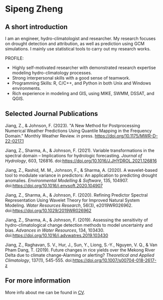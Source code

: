 # Sipeng Zheng

## A short introduction
I am an engineer, hydro-climatologist and researcher. My research focuses on drought detection and attribution, as well as prediction using GCM simulations. I mainly use statistical tools to carry out my research works.

PROFILE:
* Highly self-motivated researcher with demonstrated research expertise modeling hydro-climatology processes. 
* Strong interpersonal skills with a good sense of teamwork.
* Programming Skills: R, C/C++, and Python in both Unix and Windows environments.
* Rich experience in modeling and GIS, using MIKE, SWMM, DSSAT, and QGIS.


## Selected Journal Publications
Jiang, Z., & Johnson, F. (2023). "A New Method for Postprocessing Numerical Weather Predictions Using Quantile Mapping in the Frequency Domain." Monthly Weather Review. in press. https://doi.org/10.1175/MWR-D-22-0217.1

Jiang, Z., Sharma, A., & Johnson, F. (2021). Variable transformations in the spectral domain – Implications for hydrologic forecasting. *Journal of Hydrology*, 603, 126816. doi:https://doi.org/10.1016/J.JHYDROL.2021.126816

Jiang, Z., Rashid, M. M., Johnson, F., & Sharma, A. (2020). A wavelet-based tool to modulate variance in predictors: An application to predicting drought anomalies. *Environmental Modelling & Software*, 135, 104907. doi:https://doi.org/10.1016/j.envsoft.2020.104907

Jiang, Z., Sharma, A., & Johnson, F. (2020). Refining Predictor Spectral Representation Using Wavelet Theory for Improved Natural System Modeling. *Water Resources Research*, 56(3), e2019WR026962. doi:https://doi.org/10.1029/2019WR026962

Jiang, Z., Sharma, A., & Johnson, F. (2019). Assessing the sensitivity of hydro-climatological change detection methods to model uncertainty and bias. *Advances in Water Resources*, 134, 103430. doi:https://doi.org/10.1016/j.advwatres.2019.103430

Jiang, Z., Raghavan, S. V., Hur, J., Sun, Y., Liong, S.-Y., Nguyen, V. Q., & Van Pham Dang, T. (2019). Future changes in rice yields over the Mekong River Delta due to climate change-Alarming or alerting? *Theoretical and Applied Climatology*, 137(1), 545-555. doi:https://doi.org/10.1007/s00704-018-2617-z

## For more information
More info about me can be found in [CV](https://zejiang-unsw.github.io/cv/).


